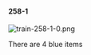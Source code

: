 #### 258-1
![train-258-1-0.png](https://github.com/lil-lab/nlvr/raw/master/nlvr/train/images/75/train-258-1-0.png "train-258-1-0.png")

There are 4 blue items